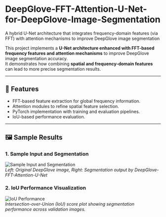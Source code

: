 # DeepGlove-FFT-Attention-U-Net-for-DeepGlove-Image-Segmentation
A hybrid U-Net architecture that integrates frequency-domain features (via FFT) with attention mechanisms to improve DeepGlove image segmentation

This project implements a **U-Net architecture enhanced with FFT-based frequency features and attention mechanisms** to improve DeepGlove image segmentation accuracy.  
It demonstrates how combining **spatial and frequency-domain features** can lead to more precise segmentation results.  

---

## 🔑 Features
- FFT-based feature extraction for global frequency information.  
- Attention modules to refine spatial feature selection.  
- PyTorch implementation with training and evaluation pipelines.  
- IoU-based performance evaluation.  

---

## 🖼️ Sample Results

### 1. Sample Input and Segmentation
![Sample Input and Segmentation]("DeepGlove_FFT_Attention_U_Net_for_DeepGlove_Image_Segmentation/inm.jpg")  
*Left: Original DeepGlove image, Right: Segmentation output by DeepGlove-FFT-Attention-U-Net*

### 2. IoU Performance Visualization
![IoU Performance]("DeepGlove_FFT_Attention_U_Net_for_DeepGlove_Image_Segmentation/iou.jpg")  
*Intersection-over-Union (IoU) score plot showing segmentation performance across validation images.*



